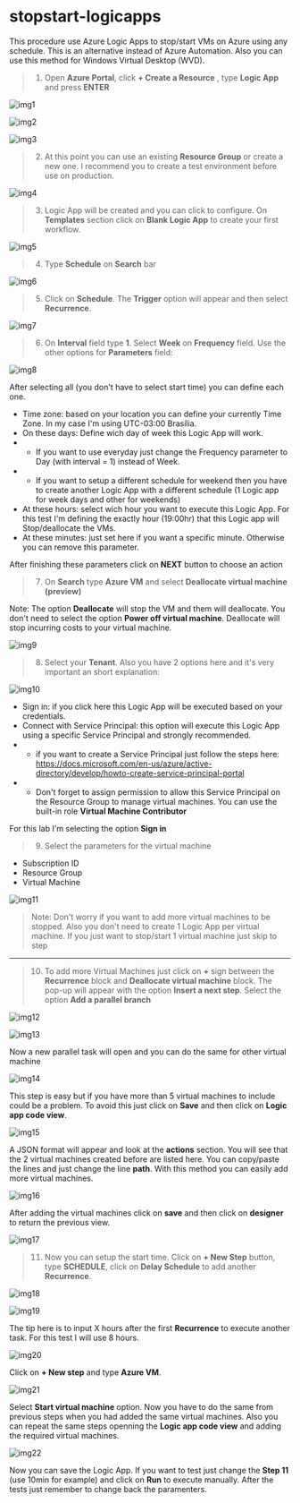 # stopstart-logicapps

This procedure use Azure Logic Apps to stop/start VMs on Azure using any schedule. This is an alternative instead of Azure Automation. Also you can use this method for Windows Virtual Desktop (WVD). 

>1. Open **Azure Portal**, click **+ Create a Resource** , type  **Logic App** and press **ENTER**

![img1](/img/img1.png)

![img2](/img/img2.png)

![img3](/img/img3.png)

>2. At this point you can use an existing **Resource Group** or create a new one. I recommend you to create a test environment before use on production. 

![img4](/img/img4.png)

>3. Logic App will be created and you can click to configure. On **Templates** section click on **Blank Logic App** to create your first workflow. 

![img5](/img/img5.png)

>4. Type **Schedule** on **Search** bar

![img6](/img/img6.png)

>5. Click on **Schedule**. The **Trigger** option will appear and then select **Recurrence**. 

![img7](/img/img7.png)

>6. On **Interval** field type **1**. Select **Week** on **Frequency** field. Use the other options for **Parameters** field:

![img8](/img/img8.png)

After selecting all (you don't have to select start time) you can define each one.

- Time zone: based on your location you can define your currently Time Zone. In my case I'm using UTC-03:00 Brasília.
- On these days: Define wich day of week this Logic App will work. 
- - If you want to use everyday just change the Frequency parameter to Day (with interval = 1) instead of Week.
- - If you want to setup a different schedule for weekend then you have to create another Logic App with a different schedule (1 Logic app for week days and other for weekends)
- At these hours: select wich hour you want to execute this Logic App. For this test I'm defining the exactly hour (19:00hr) that this Logic app will Stop/deallocate the VMs. 
- At these minutes: just set here if you want a specific minute. Otherwise you can remove this parameter.

After finishing these parameters click on **NEXT** button to choose an action

>7. On **Search** type **Azure VM** and select **Deallocate virtual machine (preview)**

Note: The option **Deallocate** will stop the VM and them will deallocate. You don't need to select the option **Power off virtual machine**. Deallocate will stop incurring costs to your virtual machine. 

![img9](/img/img9.png)

>8. Select your **Tenant**. Also you have 2 options here and it's very important an short explanation:  

![img10](/img/img10.png)

- Sign in: if you click here this Logic App will be executed based on your credentials. 
- Connect with Service Principal: this option will execute this Logic App using a specific Service Principal and strongly recommended.
- - if you want to create a Service Principal just follow the steps here: https://docs.microsoft.com/en-us/azure/active-directory/develop/howto-create-service-principal-portal
- - Don't forget to assign permission to allow this Service Principal on the Resource Group to manage virtual machines. You can use the built-in role **Virtual Machine Contributor**

For this lab I'm selecting the option **Sign in** 

>9. Select the parameters for the virtual machine

- Subscription ID
- Resource Group
- Virtual Machine

![img11](/img/img11.png)
  
>Note: Don't worry if you want to add more virtual machines to be stopped. Also you don't need to create 1 Logic App per virtual machine. If you just want to stop/start 1 virtual machine just skip to step 

--------------------



>10. To add more Virtual Machines just click on **+** sign between the **Recurrence** block and **Deallocate virtual machine** block. The pop-up will appear with the option **Insert a next step**. Select the option **Add a parallel branch**

![img12](/img/img12.png)

![img13](/img/img13.png)


Now a new parallel task will open and you can do the same for other virtual machine 


![img14](/img/img14.png)

This step is easy but if you have more than 5 virtual machines to include could be a problem. To avoid this just click on **Save** and then click on **Logic app code view**.

![img15](/img/img15.png)

A JSON format will appear and look at the **actions** section. You will see that the 2 virtual machines created before are listed here. You can copy/paste the lines and just change the line **path**. With this method you can easily add more virtual machines. 

![img16](/img/img16.png)

After adding the virtual machines click on **save** and then click on **designer** to return the previous view.

![img17](/img/img17.png)


>11. Now you can setup the start time. Click on **+ New Step** button, type **SCHEDULE**, click on **Delay Schedule** to add another **Recurrence**. 

![img18](/img/img18.png)

![img19](/img/img19.png)

The tip here is to input X hours after the first **Recurrence** to execute another task. For this test I will use 8 hours. 

![img20](/img/img20.png)

Click on **+ New step** and type **Azure VM**.

![img21](/img/img21.png)

Select **Start virtual machine** option. Now you have to do the same from previous steps when you had added the same virtual machines. Also you can repeat the same steps openning the **Logic app code view** and adding the required virtual machines. 

![img22](/img/img22.png)

Now you can save the Logic App. If you want to test just change the **Step 11** (use 10min for example) and click on **Run** to execute manually. After the tests just remember to change back the paramenters. 







